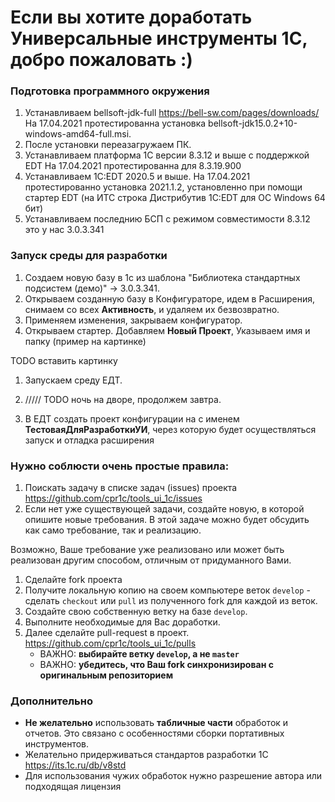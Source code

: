 # Если вы хотите доработать Универсальные инструменты 1С, добро пожаловать :)

### Подготовка программного окружения

1. Устанавливаем bellsoft-jdk-full https://bell-sw.com/pages/downloads/ 
На 17.04.2021 протестированна установка bellsoft-jdk15.0.2+10-windows-amd64-full.msi.
1. После установки переазагружаем ПК. 
1. Устанавливаем платформа 1С версии 8.3.12 и выше с поддержкой EDT 
На 17.04.2021 протестированна для 8.3.19.900 
1. Устанавливаем 1С:EDT 2020.5 и выше. 
На 17.04.2021 протестированно установка 2021.1.2, установленно при помощи стартер EDT (на ИТС строка Дистрибутив 1C:EDT для ОС Windows 64 бит)
1. Устанавливаем последнию БСП с режимом совместимости 8.3.12 это у нас 3.0.3.341 

### Запуск среды для разработки
1. Создаем новую базу в 1с из шаблона "Библиотека стандартных подсистем (демо)" -> 3.0.3.341.
1. Открываем созданную базу в Конфигураторе, идем в Расширения, снимаем со всех **Активность**, и удаляем их безвозвратно.
1. Применяем изменения, закрываем конфигуратор. 
1. Открываем стартер. Добавляем **Новый Проект**, Указываем имя и папку (пример на картинке) 

TODO вставить картинку

1. Запускаем среду ЕДТ.
1. ///// TODO ночь на дворе, продолжем завтра.

1. В ЕДТ создать проект конфигурации на с именем **ТестоваяДляРазработкиУИ**, через которую будет осуществляться запуск и отладка расширения

### Нужно соблюсти очень простые правила:

1. Поискать задачу в списке задач (issues) проекта https://github.com/cpr1c/tools_ui_1c/issues
2. Если нет уже существующей задачи, создайте новую, в которой опишите новые требования. В этой задаче можно будет обсудить как само требование, так и реализацию.

Возможно, Ваше требование уже реализовано или может быть реализован другим способом, отличным от придуманного Вами.

1. Сделайте fork проекта
1. Получите локальную копию на своем компьютере веток `develop` - сделать `checkout` или `pull` из полученного fork для каждой из веток.
1. Создайте свою собственную ветку на базе `develop`.
1. Выполните необходимые для Вас доработки.
1. Далее сделайте pull-request в проект. https://github.com/cpr1c/tools_ui_1c/pulls
   - ВАЖНО: **выбирайте ветку `develop`, а не `master`**
   - ВАЖНО: **убедитесь, что Ваш fork синхронизирован с оригинальным репозиторием**

### Дополнительно
- **Не желательно** использовать **табличные части** обработок и отчетов. Это связано с особенностями сборки портативных инструментов.  
- Желательно придерживаться стандартов разработки 1С https://its.1c.ru/db/v8std
- Для использования чужих обработок нужно разрешение автора или подходящая лицензия
